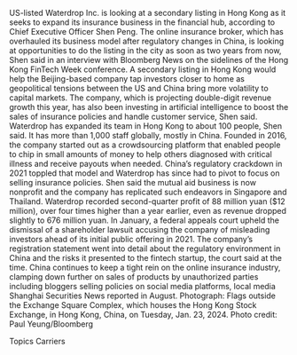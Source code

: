 US-listed Waterdrop Inc. is looking at a secondary listing in Hong Kong as it seeks to expand its insurance business in the financial hub, according to Chief Executive Officer Shen Peng.
The online insurance broker, which has overhauled its business model after regulatory changes in China, is looking at opportunities to do the listing in the city as soon as two years from now, Shen said in an interview with Bloomberg News on the sidelines of the Hong Kong FinTech Week conference.
A secondary listing in Hong Kong would help the Beijing-based company tap investors closer to home as geopolitical tensions between the US and China bring more volatility to capital markets. The company, which is projecting double-digit revenue growth this year, has also been investing in artificial intelligence to boost the sales of insurance policies and handle customer service, Shen said.
Waterdrop has expanded its team in Hong Kong to about 100 people, Shen said. It has more than 1,000 staff globally, mostly in China.
Founded in 2016, the company started out as a crowdsourcing platform that enabled people to chip in small amounts of money to help others diagnosed with critical illness and receive payouts when needed.
China’s regulatory crackdown in 2021 toppled that model and Waterdrop has since had to pivot to focus on selling insurance policies. Shen said the mutual aid business is now nonprofit and the company has replicated such endeavors in Singapore and Thailand.
Waterdrop recorded second-quarter profit of 88 million yuan ($12 million), over four times higher than a year earlier, even as revenue dropped slightly to 676 million yuan.
In January, a federal appeals court upheld the dismissal of a shareholder lawsuit accusing the company of misleading investors ahead of its initial public offering in 2021. The company’s registration statement went into detail about the regulatory environment in China and the risks it presented to the fintech startup, the court said at the time.
China continues to keep a tight rein on the online insurance industry, clamping down further on sales of products by unauthorized parties including bloggers selling policies on social media platforms, local media Shanghai Securities News reported in August.
Photograph: Flags outside the Exchange Square Complex, which houses the Hong Kong Stock Exchange, in Hong Kong, China, on Tuesday, Jan. 23, 2024. Photo credit: Paul Yeung/Bloomberg

Topics
Carriers
